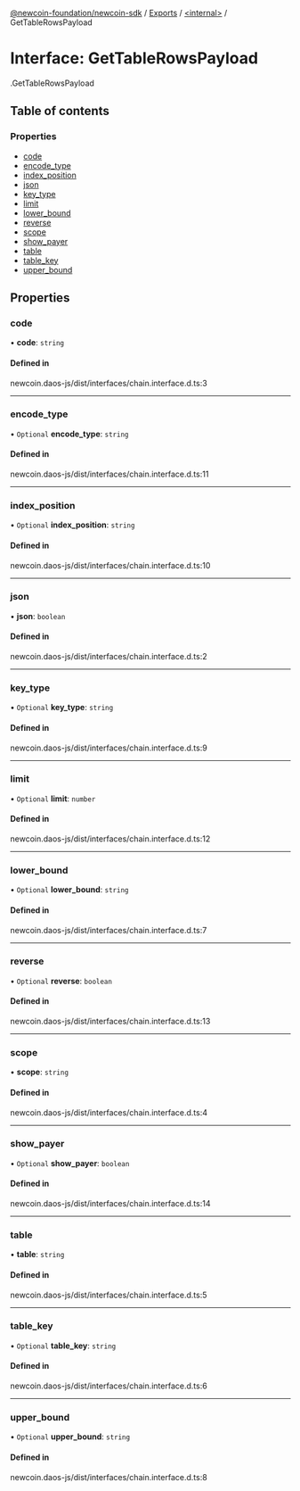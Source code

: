 [@newcoin-foundation/newcoin-sdk](../README.md) / [Exports](../modules.md) / [<internal\>](../modules/internal_.md) / GetTableRowsPayload

# Interface: GetTableRowsPayload

[<internal>](../modules/internal_.md).GetTableRowsPayload

## Table of contents

### Properties

- [code](internal_.GetTableRowsPayload.md#code)
- [encode\_type](internal_.GetTableRowsPayload.md#encode_type)
- [index\_position](internal_.GetTableRowsPayload.md#index_position)
- [json](internal_.GetTableRowsPayload.md#json)
- [key\_type](internal_.GetTableRowsPayload.md#key_type)
- [limit](internal_.GetTableRowsPayload.md#limit)
- [lower\_bound](internal_.GetTableRowsPayload.md#lower_bound)
- [reverse](internal_.GetTableRowsPayload.md#reverse)
- [scope](internal_.GetTableRowsPayload.md#scope)
- [show\_payer](internal_.GetTableRowsPayload.md#show_payer)
- [table](internal_.GetTableRowsPayload.md#table)
- [table\_key](internal_.GetTableRowsPayload.md#table_key)
- [upper\_bound](internal_.GetTableRowsPayload.md#upper_bound)

## Properties

### code

• **code**: `string`

#### Defined in

newcoin.daos-js/dist/interfaces/chain.interface.d.ts:3

___

### encode\_type

• `Optional` **encode\_type**: `string`

#### Defined in

newcoin.daos-js/dist/interfaces/chain.interface.d.ts:11

___

### index\_position

• `Optional` **index\_position**: `string`

#### Defined in

newcoin.daos-js/dist/interfaces/chain.interface.d.ts:10

___

### json

• **json**: `boolean`

#### Defined in

newcoin.daos-js/dist/interfaces/chain.interface.d.ts:2

___

### key\_type

• `Optional` **key\_type**: `string`

#### Defined in

newcoin.daos-js/dist/interfaces/chain.interface.d.ts:9

___

### limit

• `Optional` **limit**: `number`

#### Defined in

newcoin.daos-js/dist/interfaces/chain.interface.d.ts:12

___

### lower\_bound

• `Optional` **lower\_bound**: `string`

#### Defined in

newcoin.daos-js/dist/interfaces/chain.interface.d.ts:7

___

### reverse

• `Optional` **reverse**: `boolean`

#### Defined in

newcoin.daos-js/dist/interfaces/chain.interface.d.ts:13

___

### scope

• **scope**: `string`

#### Defined in

newcoin.daos-js/dist/interfaces/chain.interface.d.ts:4

___

### show\_payer

• `Optional` **show\_payer**: `boolean`

#### Defined in

newcoin.daos-js/dist/interfaces/chain.interface.d.ts:14

___

### table

• **table**: `string`

#### Defined in

newcoin.daos-js/dist/interfaces/chain.interface.d.ts:5

___

### table\_key

• `Optional` **table\_key**: `string`

#### Defined in

newcoin.daos-js/dist/interfaces/chain.interface.d.ts:6

___

### upper\_bound

• `Optional` **upper\_bound**: `string`

#### Defined in

newcoin.daos-js/dist/interfaces/chain.interface.d.ts:8
